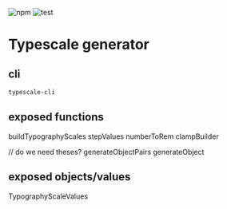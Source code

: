 ![npm](https://img.shields.io/npm/v/@initiate-ui/typescale-generator) ![test](https://github.com/tbrasington/typescale-generator/actions/workflows/build-and-test.yml/badge.svg)


# Typescale generator

## cli

```zsh
typescale-cli
```

## exposed functions

buildTypographyScales
stepValues
numberToRem
clampBuilder

// do we need theses?
generateObjectPairs
generateObject

## exposed objects/values

TypographyScaleValues

